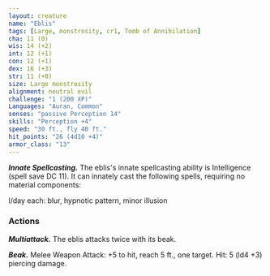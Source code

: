 ```yaml
---
layout: creature
name: "Eblis"
tags: [Large, monstrosity, cr1, Tomb of Annihilation]
cha: 11 (0)
wis: 14 (+2)
int: 12 (+1)
con: 12 (+1)
dex: 16 (+3)
str: 11 (+0)
size: Large monstrosity
alignment: neutral evil
challenge: "1 (200 XP)"
Languages: "Auran, Common"
senses: "passive Perception 14"
skills: "Perception +4"
speed: "30 ft., fly 40 ft."
hit_points: "26 (4d10 +4)"
armor_class: "13"
---
```


***Innate Spellcasting.*** The eblis's innate spellcasting ability is Intelligence (spell save DC 11). It can innately cast the following spells, requiring no material components:

l/day each: blur, hypnotic pattern, minor illusion

### Actions

***Multiattack.*** The eblis attacks twice with its beak.

***Beak.*** Melee Weapon Attack: +5 to hit, reach 5 ft., one target. Hit: 5 (ld4 +3) piercing damage.